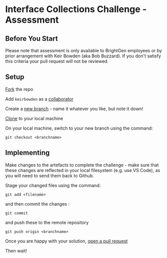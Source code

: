 # Interface Collections Challenge - Assessment

## Before You Start
Please note that assessment is only available to BrightGen employees or by prior 
arrangement with Keir Bowden (aka Bob Buzzard). If you don't satisfy this criteria
your pull request will not be reviewed.

## Setup

[Fork](https://docs.github.com/en/get-started/quickstart/fork-a-repo) the repo

Add `keirbowden` as a [collaborator](https://docs.github.com/en/github/setting-up-and-managing-your-github-user-account/managing-access-to-your-personal-repositories/inviting-collaborators-to-a-personal-repository)

Create a [new branch](https://docs.github.com/en/github/collaborating-with-pull-requests/proposing-changes-to-your-work-with-pull-requests/creating-and-deleting-branches-within-your-repository) - name it whatever you like, but note it down!

[Clone](https://docs.github.com/en/github/creating-cloning-and-archiving-repositories/cloning-a-repository-from-github/cloning-a-repository) to your local machine

On your local machine, switch to your new branch using the command:

`git checkout <branchname>`

## Implementing

Make changes to the artefacts to complete the challenge - make sure that these
changes are reflected in your local filesystem (e.g. use VS Code), as you will 
need to send them back to Github.

Stage your changed files using the command:

`git add <filename>`

and then commit the changes :

`git commit`

and push these to the remote repository

`git push origin <branchname>`

Once you are happy with your solution, [open a pull request](https://docs.github.com/en/github/collaborating-with-pull-requests/proposing-changes-to-your-work-with-pull-requests/creating-a-pull-request)

Then wait!
